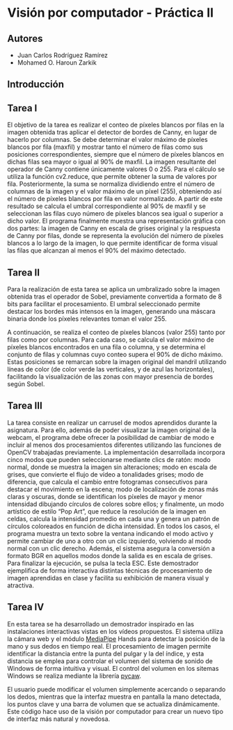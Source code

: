 # Visión por computador - Práctica II
## Autores
 - Juan Carlos Rodríguez Ramírez
 - Mohamed O. Haroun Zarkik

## Introducción

## Tarea I
El objetivo de la tarea es realizar el conteo de píxeles blancos por filas en la imagen obtenida tras aplicar el detector de bordes de Canny, en lugar de hacerlo por columnas. Se debe determinar el valor máximo de píxeles blancos por fila (maxfil) y mostrar tanto el número de filas como sus posiciones correspondientes, siempre que el número de píxeles blancos en dichas filas sea mayor o igual al 90% de maxfil. La imagen resultante del operador de Canny contiene únicamente valores 0 o 255. 
Para el cálculo se utiliza la función cv2.reduce, que permite obtener la suma de valores por fila. Posteriormente, la suma se normaliza dividiendo entre el número de columnas de la imagen y el valor máximo de un píxel (255), obteniendo así el número de píxeles blancos por fila en valor normalizado. A partir de este resultado se calcula el umbral correspondiente al 90% de maxfil y se seleccionan las filas cuyo número de píxeles blancos sea igual o superior a dicho valor. 
El programa finalmente muestra una representación gráfica con dos partes: la imagen de Canny en escala de grises original y la respuesta de Canny por filas, donde se representa la evolución del número de píxeles blancos a lo largo de la imagen, lo que permite identificar de forma visual las filas que alcanzan al menos el 90% del máximo detectado.

## Tarea II
Para la realización de esta tarea se aplica un umbralizado sobre la imagen obtenida tras el operador de Sobel, previamente convertida a formato de 8 bits para facilitar el procesamiento. El umbral seleccionado permite destacar los bordes más intensos en la imagen, generando una máscara binaria donde los píxeles relevantes toman el valor 255.

A continuación, se realiza el conteo de píxeles blancos (valor 255) tanto por filas como por columnas. Para cada caso, se calcula el valor máximo de píxeles blancos encontrados en una fila o columna, y se determina el conjunto de filas y columnas cuyo conteo supera el 90% de dicho máximo. Estas posiciones se remarcan sobre la imagen original del mandril utilizando líneas de color (de color verde las verticales, y de azul las horizontales), facilitando la visualización de las zonas con mayor presencia de bordes según Sobel.

## Tarea III
La tarea consiste en realizar un carrusel de modos aprendidos durante la asignatura. Para ello, además de poder visualizar la imagen original de la webcam, el programa debe ofrecer la posibilidad de cambiar de modo e incluir al menos dos procesamientos diferentes utilizando las funciones de OpenCV trabajadas previamente. La implementación desarrollada incorpora cinco modos que pueden seleccionarse mediante clics de ratón: modo normal, donde se muestra la imagen sin alteraciones; modo en escala de grises, que convierte el flujo de vídeo a tonalidades grises; modo de diferencia, que calcula el cambio entre fotogramas consecutivos para destacar el movimiento en la escena; modo de localización de zonas más claras y oscuras, donde se identifican los píxeles de mayor y menor intensidad dibujando círculos de colores sobre ellos; y finalmente, un modo artístico de estilo “Pop Art”, que reduce la resolución de la imagen en celdas, calcula la intensidad promedio en cada una y genera un patrón de círculos coloreados en función de dicha intensidad. En todos los casos, el programa muestra un texto sobre la ventana indicando el modo activo y permite cambiar de uno a otro con un clic izquierdo, volviendo al modo normal con un clic derecho. Además, el sistema asegura la conversión a formato BGR en aquellos modos donde la salida es en escala de grises. Para finalizar la ejecución, se pulsa la tecla ESC. Este demostrador ejemplifica de forma interactiva distintas técnicas de procesamiento de imagen aprendidas en clase y facilita su exhibición de manera visual y atractiva.

## Tarea IV
En esta tarea se ha desarrollado un demostrador inspirado en las instalaciones interactivas vistas en los vídeos propuestos. El sistema utiliza la cámara web y el módulo [MediaPipe](https://chuoling.github.io/mediapipe/) Hands para detectar la posición de la mano y sus dedos en tiempo real. El procesamiento de imagen permite identificar la distancia entre la punta del pulgar y la del índice, y esta distancia se emplea para controlar el volumen del sistema de sonido de Windows de forma intuitiva y visual. El control del volumen en los sitemas Windows se realiza mediante la librería [pycaw](https://github.com/AndreMiras/pycaw).

El usuario puede modificar el volumen simplemente acercando o separando los dedos, mientras que la interfaz muestra en pantalla la mano detectada, los puntos clave y una barra de volumen que se actualiza dinámicamente. Este código hace uso de la visión por computador para crear un nuevo tipo de interfaz más natural y novedosa.